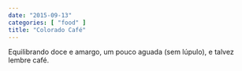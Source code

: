 ```yaml
---
date: "2015-09-13"
categories: [ "food" ]
title: "Colorado Café"
---
```

Equilibrando doce e amargo, um pouco aguada (sem lúpulo), e talvez lembre café.
